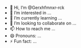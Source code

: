 - 👋 Hi, I’m @Gerxhfmnxr-rck
- 👀 I’m interested in ...
- 🌱 I’m currently learning ...
- 💞️ I’m looking to collaborate on ...
- 📫 How to reach me ...
- 😄 Pronouns: ...
- ⚡ Fun fact: ...

<!---
Gerxhfmnxr-rck/Gerxhfmnxr-rck is a ✨ special ✨ repository because its `README.md` (this file) appears on your GitHub profile.
You can click the Preview link to take a look at your changes.
--->
